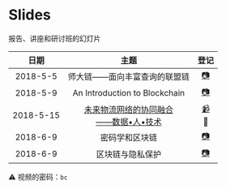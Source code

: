 # Slides

报告、讲座和研讨班的幻灯片


| 日期 | 主题 | 登记 |
| :-: | :-: | :-: |
| 2018-5-5 | 师大链——面向丰富查询的联盟链 | [:camera:](starchain.md) |
| 2018-5-9 | An Introduction to Blockchain | [:camera:](microsoftBuild.md) |
| 2018-5-15 | [未来物流网络的协同融合<br>——数据•人•技术](http://cdhk.tongji.edu.cn/logistics2018/wap/cn/) | [:video_camera:](http://v.youku.com/v_show/id_XMzYwOTE4NjA2NA==.html?spm=a2h3j.8428770.3416059.1)<br>:floppy_disk: |
| 2018-6-9 | 密码学和区块链 | [:camera:](密码学和区块链.md) |
| 2018-6-9 | 区块链与隐私保护 | [:camera:](img/区块链与隐私保护.pdf) | 

:warning: 视频的密码：`bc`


